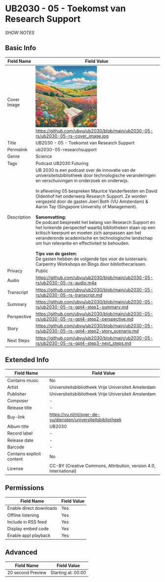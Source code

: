 # UB2030 - 05 - Toekomst van Research Support
*SHOW NOTES*

## Basic Info

Field Name       | Field Value    
---|---
Cover Image      |  <img src="ub2030-05-rs-cover_image.png" alt="cover image" style="width:200px;height:auto;"> <br/> https://github.com/ubvu/ub2030/blob/main/ub2030-05-rs/ub2030-05-rs-cover_image.jpg
Title            | UB2030 - 05 - Toekomst van Research Support
Permalink        | ub2030-05-researchsupport
Genre            | Science
Tags             | Podcast UB2030 Futuring
Description      | UB 2030 is een podcast over de innovatie van de universiteitsbibliotheek door technologische veranderingen en verschuivingen in onderzoek en onderwijs. <br/><br/>  In aflevering 05 bespreken Maurice Vanderfeesten en David Oldenhof het onderwerp Research Support. Ze worden vergezeld door de gasten Joeri Both (VU Amsterdam) & Aaron Tay (Singapore University of Management).  <br/><br/>  **Samenvatting:**<br/>  De podcast bespreekt het belang van Research Support en het lonkende perspectief waarbij bibliotheken staan op een kritisch keerpunt en moeten zich aanpassen aan het veranderende academische en technologische landschap om hun relevantie en effectiviteit te behouden. <br/><br/>  **Tips van de gasten:**<br/>  De gasten hebben de volgende tips voor de luisteraars: Carpentry Workshops en Blogs door bibliothecarissen.
Privacy          | Public
Audio            | <https://github.com/ubvu/ub2030/blob/main/ub2030-05-rs/ub2030-05-rs-audio.m4a>
Transcript       | <https://github.com/ubvu/ub2030/blob/main/ub2030-05-rs/ub2030-05-rs-transcript.md>
Summary          | <https://github.com/ubvu/ub2030/blob/main/ub2030-05-rs/ub2030-05-rs-gpt4-step1-summary.md>
Perspective      | <https://github.com/ubvu/ub2030/blob/main/ub2030-05-rs/ub2030-05-rs-gpt4-step2-perspective.md>
Story            | <https://github.com/ubvu/ub2030/blob/main/ub2030-05-rs/ub2030-05-rs-gpt4-step2-story_scenario.md>
Next Steps       | <https://github.com/ubvu/ub2030/blob/main/ub2030-05-rs/ub2030-05-rs-gpt4-step3-next_steps.md>

## Extended Info

  Field Name                 | Field Value 
  --------------------------  | -------------------------------------------------------------------
  Contains music              | No
  Artist                      | Universiteitsbibliotheek Vrije Universiteit Amsterdam
  Publisher                   | Universiteitsbibliotheek Vrije Universiteit Amsterdam
  Composer                    | \-
  Release title               | \-
  Buy-link                    | <https://vu.nl/nl/over-de-vu/diensten/universiteitsbibliotheek>
  Album title                 | UB2030
  Record label                | \-
  Release date                | \-
  Barcode                     | \-
  Contains explicit content   | No
  License                     | CC-BY (Creative Commons, Attribution, version 4.0, International)

## Permissions

  Field Name               | Field Value
  -------------------------| -------------
  Enable direct downloads  | Yes
  Offline listening        | Yes
  Include in RSS feed      | Yes
  Display embed code       | Yes
  Enable appl playback     | Yes
                            
## Advanced

  Field Name         | Field Value
  -------------------| --------------------
  20 second Preview  | Starting at: 00:00